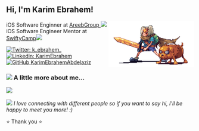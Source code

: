 <h2> Hi, I'm Karim Ebrahem!</h2>
<img align='right' src="https://raw.githubusercontent.com/selimdoyranli/selimdoyranli/master/preview.gif" width="230">
<p>iOS Software Enginner at <a href="https://www.areebgroup.com/">AreebGroup </a><img src="https://media.giphy.com/media/ZZg7C3MEglarBUqcoE/giphy.gif" width="30"></br>iOS Software Engineer Mentor at <a href="https://www.facebook.com/SwiftyCamp/">SwiftyCamp</a><img src="https://media.giphy.com/media/WUlplcMpOCEmTGBtBW/giphy.gif" width="30"> 
</p>

[![Twitter: k_ebrahem_](https://img.shields.io/twitter/follow/k_ebrahem_?style=social)](https://twitter.com/k_ebrahem_)
[![Linkedin: KarimEbrahem](https://img.shields.io/badge/-karimebrahem-blue?style=flat-square&logo=Linkedin&logoColor=white&link=https://www.linkedin.com/in/karimebrahem/)](https://www.linkedin.com/in/karimebrahem/)
[![GitHub KarimEbrahemAbdelaziz](https://img.shields.io/github/followers/KarimEbrahemAbdelaziz?label=follow&style=social)](https://github.com/KarimEbrahemAbdelaziz)


### <img src="https://media.giphy.com/media/VgCDAzcKvsR6OM0uWg/giphy.gif" width="50"> A little more about me...  

<img src="https://imgur.com/EXgTYpY.png" width="800">

<img src="https://media.giphy.com/media/LnQjpWaON8nhr21vNW/giphy.gif" width="30"> <em>I love connecting with different people so if you want to say hi, I'll be happy to meet you more! :)</em>

⭐️ Thank you ⭐️
